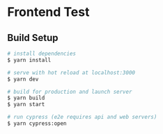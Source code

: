 # Frontend Test

## Build Setup

```bash
# install dependencies
$ yarn install

# serve with hot reload at localhost:3000
$ yarn dev

# build for production and launch server
$ yarn build
$ yarn start

# run cypress (e2e requires api and web servers)
$ yarn cypress:open
```

